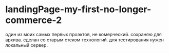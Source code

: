 # landingPage-my-first-no-longer-commerce-2


один из моих самых первых проэктов, не комерческий.
сохраняю для архива. сделан со старым стеком технологий.
для тестирования нужен локальный сервер.
